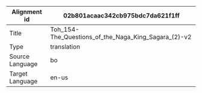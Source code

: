 |Alignment id | 02b801acaac342cb975bdc7da621f1ff
| --- | --- 
|Title | Toh_154-The_Questions_of_the_Naga_King_Sagara_(2)-v2 
|Type | translation
|Source Language | bo
|Target Language | en-us